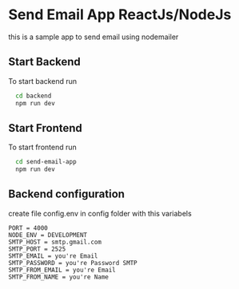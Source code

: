 # Send Email App ReactJs/NodeJs

this is a sample app to send email using nodemailer


## Start Backend

To start backend run

```bash
  cd backend
  npm run dev
```


## Start Frontend

To start frontend run

```bash
  cd send-email-app
  npm run dev
  ```

## Backend configuration

create file config.env in config folder with this variabels

```
PORT = 4000
NODE_ENV = DEVELOPMENT
SMTP_HOST = smtp.gmail.com 
SMTP_PORT = 2525 
SMTP_EMAIL = you're Email
SMTP_PASSWORD = you're Password SMTP
SMTP_FROM_EMAIL = you're Email 
SMTP_FROM_NAME = you're Name
```
